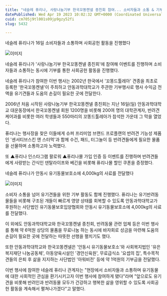 ```yaml
---
title: "네슬레 퓨리나, 사랑나눔기부 한국꼬똥켄넬 종친회 참여... 소비자들과 소통 & 기부활동 진행"
datePublished: Wed Apr 19 2023 10:02:32 GMT+0000 (Coordinated Universal Time)
cuid: cm705j9tl001s09jp9gzy52fi
slug: 5432

---
```



네슬레 퓨리나가 16일 소비자들과 소통하며 사회공헌 활동을 진행했다

![이미지](https://cdn.hashnode.com/res/hashnode/image/upload/v1739258379895/a3ce0994-b0dc-41bf-a37b-4d7535b15bd1.jpeg)

네슬레 퓨리나가 '사랑나눔기부 한국꼬똥켄넬 종친회'에 참여해 이벤트를 진행하며 소비자들과 소통하는 동시에 기부를 통한 사회공헌 활동을 진행했다.

네슬레 퓨리나가 참여한 이번 행사는 2002년 한국에서 '꼬똥드툴레아' 견종을 최초로 등록한 '한국꼬똥켄넬'이 주최하고 안동과학대학교가 주관한 기부행사로 행사 수익금 전액을 유기견들과 도움의 손길이 필요한 곳에 전달한다.

2006년 처음 시작된 사랑나눔기부 한국꼬똥켄넬 종친회는 지난 16일(일) 안동과학대학교 대운동장에서 한국꼬똥켄넬 회원 1200명을 비롯해 200여 명의 대학관계자, 반려견케어과를 비롯한 여러 학생들과 550마리의 꼬똥드툴레아가 참석한 가운데 그 막을 열었다.

퓨리나는 행사장을 찾은 이들에게 슈퍼 프리미엄 브랜드 프로플랜의 반려견 기능성 제품인 '센서티브스킨 앤 스터먹'과 함께 수건, 패드, 터그놀이 등 반려견들에게 필요한 물품을 선물하며 소통하고자 노력했다.

또 ▲퓨리나 인스타그램 팔로워 ▲퓨리나몰 가입 인증 등 이벤트를 진행하며 반려견들에게 사랑받는 간식인 덴탈라이프와 베긴을 비롯해 퓨리나몰 할인 쿠폰을 증정했다.

네슬레 퓨리나가 안동시 유기동물보호소에 4,000kg의 사료를 전달했다

![이미지](https://cdn.hashnode.com/res/hashnode/image/upload/v1739258382059/3314ccf0-e477-4322-ab7f-e95f0275572c.jpeg)

소비자 소통을 넘어 유기견들을 위한 기부 활동도 함께 진행했다. 퓨리나는 유기반려동물들을 비롯해 구조된 개들이 빠르게 영양 상태를 회복할 수 있도록 안동과학대학교가 후원하는 사단법인 유기동물보호입양협회와 안동시 유기동물보호소에 4,000kg의 사료를 전달했다.

이 외에도 안동과학대학교와 한국꼬똥켄넬 종친회, 반려동물 관련 업체 등은 이번 행사를 통해 약 6억원 상당의 물품을 무료나눔 하는 동시에 바자회로 성금을 마련해 도움의 손길이 필요한 곳에 전달하는 따뜻한 선행을 펼치기도 했다.

또한 안동과학대학교와 한국꼬똥켄넬은 '안동시 유기동물보호소'와 사회복지법인 '유은복지재단 나눔공동체', 아동양육시설인 '경안신육원', 무료급식소 '요셉의 집', 특수목적견들의 은퇴 후 삶을 지지하는 사단법인 '아워비전' 등에 약 1억원의 기부금을 전달했다.

이번 행사에 참여한 네슬레 퓨리나 관계자는 "현장에서 소비자들과 소통하며 유기동물에 대한 사회적인 관심을 환기시키고자 이번 행사에 참여하게 됐다"라며 "앞으로도 유기견을 비롯해 반려인과 반려동물 모두가 건강하고 행복한 삶을 영위할 수 있도록 사회공헌 활동을 계속해서 펼쳐나가겠다"고 말했다.